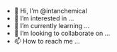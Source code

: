 - 👋 Hi, I’m @intanchemical
- 👀 I’m interested in ...
- 🌱 I’m currently learning ...
- 💞️ I’m looking to collaborate on ...
- 📫 How to reach me ...

<!---
intanchemical/intanchemical is a ✨ special ✨ repository because its `README.md` (this file) appears on your GitHub profile.
You can click the Preview link to take a look at your changes.
--->
